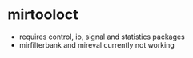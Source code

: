 # mirtooloct
- requires control, io, signal and statistics packages
- mirfilterbank and mireval currently not working 